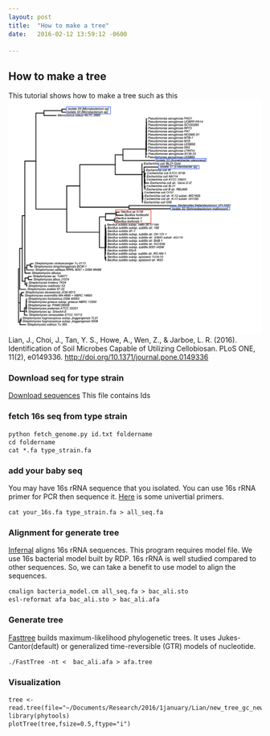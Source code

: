```yaml
---
layout: post
title:  "How to make a tree"
date:   2016-02-12 13:59:12 -0600

---
```


## How to make a tree
This tutorial shows how to make a tree such as this
![tree](https://raw.githubusercontent.com/metajinomics/tutorials_en/gh-pages/novice/files/new_tree_gc_new_name_box.png)
Lian, J., Choi, J., Tan, Y. S., Howe, A., Wen, Z., & Jarboe, L. R. (2016). Identification of Soil Microbes Capable of Utilizing Cellobiosan. PLoS ONE, 11(2), e0149336. http://doi.org/10.1371/journal.pone.0149336
### Download seq for type strain
[Download sequences](https://raw.githubusercontent.com/metajinomics/tutorials_en/gh-pages/novice/files/list_type_strain.txt)
This file contains Ids
### fetch 16s seq from type strain
```
python fetch_genome.py id.txt foldername
cd foldername
cat *.fa type_strain.fa
```
### add your baby seq
You may have 16s rRNA sequence that you isolated. You can use 16s rRNA primer for PCR then sequence it. [Here](https://en.wikipedia.org/wiki/16S_ribosomal_RNA) is some univertial primers.
```
cat your_16s.fa type_strain.fa > all_seq.fa
```
### Alignment for generate tree
[Infernal](http://eddylab.org/infernal/) aligns 16s rRNA sequences. This program requires model file. We use 16s bacterial model built by RDP. 16s rRNA is well studied compared to other sequences. So, we can take a benefit to use model to align the sequences. 
```
cmalign bacteria_model.cm all_seq.fa > bac_ali.sto
esl-reformat afa bac_ali.sto > bac_ali.afa
```
### Generate tree
[Fasttree](http://www.microbesonline.org/fasttree/) builds maximum-likelihood phylogenetic trees. It uses Jukes-Cantor(default) or generalized time-reversible (GTR) models of nucleotide.
```
./FastTree -nt <  bac_ali.afa > afa.tree
```
### Visualization
```
tree <- read.tree(file="~/Documents/Research/2016/1january/Lian/new_tree_gc_new_name.tree")
library(phytools)
plotTree(tree,fsize=0.5,ftype="i")
```


